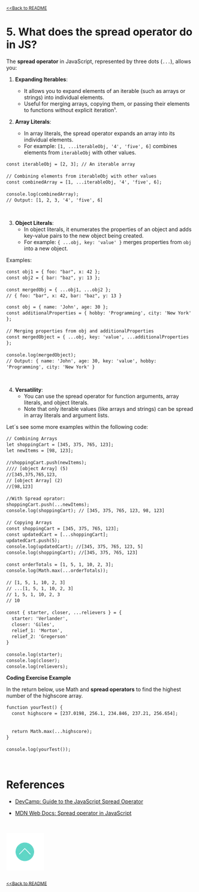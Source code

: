<sub>[<<Back to README](README.md)</sub>

# 5. What does the spread operator do in JS?


The **spread operator** in JavaScript, represented by three dots (`...`), allows you:

1. **Expanding Iterables**:
   - It allows you to expand elements of an iterable (such as arrays or strings) into individual elements.
   - Useful for merging arrays, copying them, or passing their elements to functions without explicit iteration¹.

2. **Array Literals**:
   - In array literals, the spread operator expands an array into its individual elements.
   - For example: `[1, ...iterableObj, '4', 'five', 6]` combines elements from `iterableObj` with other values.
```JS
const iterableObj = [2, 3]; // An iterable array

// Combining elements from iterableObj with other values
const combinedArray = [1, ...iterableObj, '4', 'five', 6];

console.log(combinedArray);
// Output: [1, 2, 3, '4', 'five', 6]

```
<br>

3. **Object Literals**:
   - In object literals, it enumerates the properties of an object and adds key-value pairs to the new object being created.
   - For example: `{ ...obj, key: 'value' }` merges properties from `obj` into a new object.
  
  Examples:

```JS
const obj1 = { foo: "bar", x: 42 };
const obj2 = { bar: "baz", y: 13 };

const mergedObj = { ...obj1, ...obj2 };
// { foo: "bar", x: 42, bar: "baz", y: 13 }

```
```JS
const obj = { name: 'John', age: 30 };
const additionalProperties = { hobby: 'Programming', city: 'New York' };

// Merging properties from obj and additionalProperties
const mergedObject = { ...obj, key: 'value', ...additionalProperties };

console.log(mergedObject);
// Output: { name: 'John', age: 30, key: 'value', hobby: 'Programming', city: 'New York' }
```
<br>


4. **Versatility**:
   - You can use the spread operator for function arguments, array literals, and object literals.
   - Note that only iterable values (like arrays and strings) can be spread in array literals and argument lists.

Let´s see some more examples within the following code:

```JS
// Combining Arrays
let shoppingCart = [345, 375, 765, 123];
let newItems = [98, 123];

//shoppingCart.push(newItems);
//// [object Array] (5)
//[345,375,765,123,
// [object Array] (2)
//[98,123]

//With Spread oprator:
shoppingCart.push(...newItems);
console.log(shoppingCart); // [345, 375, 765, 123, 98, 123]

// Copying Arrays
const shoppingCart = [345, 375, 765, 123];
const updatedCart = [...shoppingCart];
updatedCart.push(5);
console.log(updatedCart); //[345, 375, 765, 123, 5]
console.log(shoppingCart); //[345, 375, 765, 123]

const orderTotals = [1, 5, 1, 10, 2, 3];
console.log(Math.max(...orderTotals));

// [1, 5, 1, 10, 2, 3]
// ...[1, 5, 1, 10, 2, 3]
// 1, 5, 1, 10, 2, 3
// 10

const { starter, closer, ...relievers } = {
  starter: 'Verlander',
  closer: 'Giles',
  relief_1: 'Morton',
  relief_2: 'Gregerson'
}

console.log(starter);
console.log(closer);
console.log(relievers);
```

**Coding Exercise Example**

In the return below, use Math and **spread operators** to find the highest number of the highscore array.

```JS
function yourTest() {
  const highscore = [237.0198, 256.1, 234.846, 237.21, 256.654];
  
  
  return Math.max(...highscore);
}

console.log(yourTest());

```
<br>

# References

* [DevCamp: Guide to the JavaScript Spread Operator](https://basque.devcamp.com/pt-full-stack-development-javascript-python-react/guide/guide-javascript-spread-operator)

* [MDN Web Docs: Spread operator in JavaScript]( https://developer.mozilla.org/en-US/docs/Web/JavaScript/Reference/Operators/Spread_syntax)

  

<br>

[ <span style="color: #f2f2f2; font-size: 30px;">![alt](/images/Top-Icon1.webp)](#top)</span>


<sub>[<<Back to README](README.md)</sub>